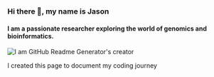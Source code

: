 ### Hi there 👋, my name is Jason 
#### I am a passionate researcher exploring the world of genomics and bioinformatics. 
![I am GitHub Readme Generator's creator](https://arturssmirnovs.github.io/github-profile-readme-generator/images/banner.png)

I created this page to document my coding journey 


 




